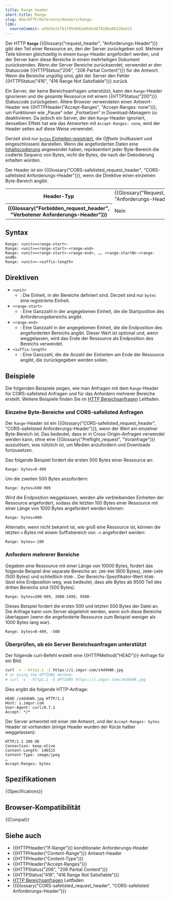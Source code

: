 ```yaml
---
title: Range header
short-title: Range
slug: Web/HTTP/Reference/Headers/Range
l10n:
  sourceCommit: ad5b5e31f81795d692e66dadb7818ba8b220ad15
---
```


Der HTTP **`Range`** {{Glossary("request_header", "Anforderungs-Header")}} gibt den Teil einer Ressource an, den der Server zurückgeben soll. Mehrere Teile können gleichzeitig in einem `Range`-Header angefordert werden, und der Server kann diese Bereiche in einem mehrteiligen Dokument zurücksenden. Wenn der Server Bereiche zurücksendet, verwendet er den Statuscode {{HTTPStatus("206", "206 Partial Content")}} für die Antwort. Wenn die Bereiche ungültig sind, gibt der Server den Fehler {{HTTPStatus("416", "416 Range Not Satisfiable")}} zurück.

Ein Server, der keine Bereichsanfragen unterstützt, kann den `Range`-Header ignorieren und die gesamte Ressource mit einem {{HTTPStatus("200")}} Statuscode zurückgeben. Ältere Browser verwendeten einen Antwort-Header wie {{HTTPHeader("Accept-Ranges", "Accept-Ranges: none")}}, um Funktionen wie „Pause“ oder „Fortsetzen“ in Download-Managern zu deaktivieren. Da jedoch ein Server, der den `Range`-Header ignoriert, denselben Effekt hat wie das Antworten mit `Accept-Ranges: none`, wird der Header selten auf diese Weise verwendet.

Derzeit sind nur [`bytes` Einheiten registriert](https://www.iana.org/assignments/http-parameters/http-parameters.xhtml#range-units), die _Offsets_ (nullbasiert und eingeschlossen) darstellen. Wenn die angeforderten Daten eine [Inhaltscodierung](/de/docs/Web/HTTP/Reference/Headers/Content-Encoding) angewendet haben, repräsentiert jeder Byte-Bereich die codierte Sequenz von Bytes, nicht die Bytes, die nach der Dekodierung erhalten würden.

Der Header ist ein {{Glossary("CORS-safelisted_request_header", "CORS-safelisted Anforderungs-Header")}}, wenn die Direktive einen einzelnen Byte-Bereich angibt.

<table class="properties">
  <tbody>
    <tr>
      <th scope="row">Header-Typ</th>
      <td>{{Glossary("Request_header", "Anforderungs-Header")}}</td>
    </tr>
    <tr>
      <th scope="row">{{Glossary("Forbidden_request_header", "Verbotener Anforderungs-Header")}}</th>
      <td>Nein</td>
    </tr>
  </tbody>
</table>

## Syntax

```http
Range: <unit>=<range-start>-
Range: <unit>=<range-start>-<range-end>
Range: <unit>=<range-start>-<range-end>, …, <range-startN>-<range-endN>
Range: <unit>=-<suffix-length>
```

## Direktiven

- `<unit>`
  - : Die Einheit, in der Bereiche definiert sind. Derzeit sind nur `bytes` eine registrierte Einheit.
- `<range-start>`
  - : Eine Ganzzahl in der angegebenen Einheit, die die Startposition des Anforderungsbereichs angibt.
- `<range-end>`
  - : Eine Ganzzahl in der angegebenen Einheit, die die Endposition des angeforderten Bereichs angibt. Dieser Wert ist optional und, wenn weggelassen, wird das Ende der Ressource als Endposition des Bereichs verwendet.
- `<suffix-length>`
  - : Eine Ganzzahl, die die Anzahl der Einheiten am Ende der Ressource angibt, die zurückgegeben werden sollen.

## Beispiele

Die folgenden Beispiele zeigen, wie man Anfragen mit dem `Range`-Header für CORS-safelisted Anfragen und für das Anfordern mehrerer Bereiche erstellt. Weitere Beispiele finden Sie im [HTTP Bereichsanfragen](/de/docs/Web/HTTP/Guides/Range_requests) Leitfaden.

### Einzelne Byte-Bereiche und CORS-safelisted Anfragen

Der `Range`-Header ist ein {{Glossary("CORS-safelisted_request_header", "CORS-safelisted Anforderungs-Header")}}, wenn der Wert ein einzelner Byte-Bereich ist. Das bedeutet, dass er in Cross-Origin-Anfragen verwendet werden kann, ohne eine {{Glossary("Preflight_request", "Voranfrage")}} auszulösen, was nützlich ist, um Medien anzufordern und Downloads fortzusetzen.

Das folgende Beispiel fordert die ersten 500 Bytes einer Ressource an:

```http
Range: bytes=0-499
```

Um die zweiten 500 Bytes anzufordern:

```http
Range: bytes=500-999
```

Wird die Endposition weggelassen, werden alle verbleibenden Einheiten der Ressource angefordert, sodass die letzten 100 Bytes einer Ressource mit einer Länge von 1000 Bytes angefordert werden können:

```http
Range: bytes=900-
```

Alternativ, wenn nicht bekannt ist, wie groß eine Ressource ist, können die letzten `n` Bytes mit einem Suffixbereich von `-n` angefordert werden:

```http
Range: bytes=-100
```

### Anfordern mehrerer Bereiche

Gegeben eine Ressource mit einer Länge von 10000 Bytes, fordert das folgende Beispiel drei separate Bereiche an: `200`-`999` (800 Bytes), `2000`-`2499` (500 Bytes) und schließlich `9500-`. Der Bereichs-Spezifikator-Wert `9500-` lässt eine Endposition weg, was bedeutet, dass alle Bytes ab 9500 Teil des dritten Bereichs sind (500 Bytes).

```http
Range: bytes=200-999, 2000-2499, 9500-
```

Dieses Beispiel fordert die ersten 500 und letzten 500 Bytes der Datei an. Die Anfrage kann vom Server abgelehnt werden, wenn sich diese Bereiche überlappen (wenn die angeforderte Ressource zum Beispiel weniger als 1000 Bytes lang war).

```http
Range: bytes=0-499, -500
```

### Überprüfen, ob ein Server Bereichsanfragen unterstützt

Der folgende curl-Befehl erstellt eine {{HTTPMethod("HEAD")}}-Anfrage für ein Bild:

```bash
curl -v --http1.1 -I https://i.imgur.com/z4d4kWk.jpg
# or using the OPTIONS method:
# curl -v --http1.1 -X OPTIONS https://i.imgur.com/z4d4kWk.jpg
```

Dies ergibt die folgende HTTP-Anfrage:

```http
HEAD /z4d4kWk.jpg HTTP/1.1
Host: i.imgur.com
User-Agent: curl/8.7.1
Accept: */*
```

Der Server antwortet mit einer `200` Antwort, und der `Accept-Ranges: bytes` Header ist vorhanden (einige Header wurden der Kürze halber weggelassen):

```http
HTTP/1.1 200 OK
Connection: keep-alive
Content-Length: 146515
Content-Type: image/jpeg
…
Accept-Ranges: bytes
```

## Spezifikationen

{{Specifications}}

## Browser-Kompatibilität

{{Compat}}

## Siehe auch

- {{HTTPHeader("If-Range")}} konditionaler Anforderungs-Header
- {{HTTPHeader("Content-Range")}} Antwort-Header
- {{HTTPHeader("Content-Type")}}
- {{HTTPHeader("Accept-Ranges")}}
- {{HTTPStatus("206", "206 Partial Content")}}
- {{HTTPStatus("416", "416 Range Not Satisfiable")}}
- [HTTP Bereichsanfragen](/de/docs/Web/HTTP/Guides/Range_requests) Leitfaden
- {{Glossary("CORS-safelisted_request_header", "CORS-safelisted Anforderungs-Header")}}
